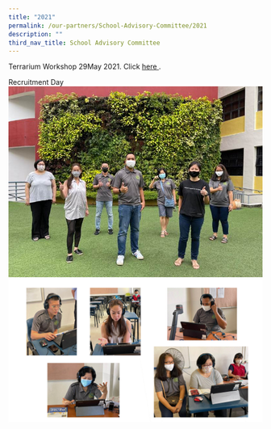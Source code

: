 ```yaml
---
title: "2021"
permalink: /our-partners/School-Advisory-Committee/2021
description: ""
third_nav_title: School Advisory Committee
---
```

Terrarium Workshop 29May 2021. Click [here ](/files/PSG_Terrarium_Workshop2021.pdf) .

Recruitment Day
![](/images/image002.jpg)
![](/images/RD.gif)